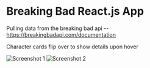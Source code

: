 <h1> Breaking Bad React.js App </h1>

Pulling data from the breaking bad api -- https://breakingbadapi.com/documentation

Character cards flip over to show details upon hover


![Screenshot 1](/src/img/Screen1.png)
![Screenshot 2](/src/img/Screen2.png)
